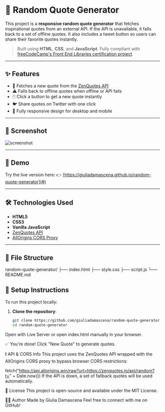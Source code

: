 # 🎯 Random Quote Generator

This project is a **responsive random quote generator** that fetches inspirational quotes from an external API. If the API is unavailable, it falls back to a set of offline quotes. It also includes a tweet button so users can share their favorite quotes instantly.

> Built using **HTML**, **CSS**, and **JavaScript**.
> Fully compliant with [freeCodeCamp's Front End Libraries certification project](https://www.freecodecamp.org/learn).

---

## ✨ Features

- 🔁 Fetches a new quote from the [ZenQuotes API](https://zenquotes.io/)
- ⚠️ Falls back to offline quotes when offline or API fails
- 🖱️ Click a button to get a new quote instantly
- 🐦 Share quotes on Twitter with one click
- 📱 Fully responsive design for desktop and mobile

---

## 📸 Screenshot

![screenshot](https://via.placeholder.com/800x400?text=Random+Quote+Generator)

---

## 🚀 Demo

Try the live version here:
👉 [https://giuliadamascena.github.io/random-quote-generator](#)


---

## 🛠️ Technologies Used

- **HTML5**
- **CSS3**
- **Vanilla JavaScript**
- [ZenQuotes API](https://zenquotes.io/)
- [AllOrigins CORS Proxy](https://allorigins.win/)

---

## 📂 File Structure

random-quote-generator/
├── index.html
├── style.css
├── script.js
└── README.md



## 🔧 Setup Instructions

To run this project locally:

1. **Clone the repository**:

   ```bash
   git clone https://github.com/giuliadamascena/random-quote-generator.git
   cd random-quote-generator
Open with Live Server or open index.html manually in your browser.

✅ You're done! Click "New Quote" to generate quotes.

❗ API & CORS Info
This project uses the ZenQuotes API wrapped with the AllOrigins CORS proxy to bypass browser CORS restrictions:


fetch("https://api.allorigins.win/raw?url=https://zenquotes.io/api/random?t=" + Date.now())
If the API is down, a set of fallback quotes will be used automatically.

📜 License
This project is open-source and available under the MIT License.

🙋‍♀️ Author
Made by Giulia Damascena
Feel free to connect with me on GitHub!